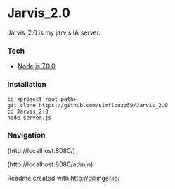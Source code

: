 # Jarvis_2.0

Jarvis_2.0 is my jarvis IA server.

### Tech
- [Node.js 7.0.0](https://nodejs.org/)

### Installation

```
cd <project root path>
git clone https://github.com/simflouzz59/Jarvis_2.0
cd Jarvis_2.0
node server.js
```

### Navigation

(http://localhost:8080/)

(http://localhost:8080/admin)

Readme created with http://dillinger.io/
